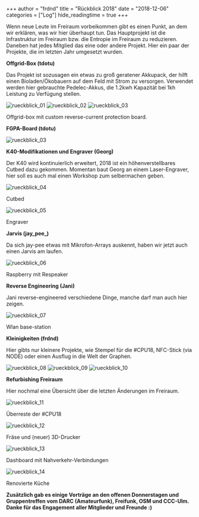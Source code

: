+++
author = "frdnd"
title = "Rückblick 2018"
date = "2018-12-06"
categories = ["Log"]
hide_readingtime = true
+++

Wenn neue Leute im Freiraum vorbeikommen gibt es einen Punkt, an dem wir erklären, was wir hier überhaupt tun. Das Hauptprojekt ist die Infrastruktur im Freiraum bzw. die Entropie im Freiraum zu reduzieren. Daneben hat jedes Mitglied das eine oder andere Projekt. Hier ein paar der Projekte, die im letzten Jahr umgesetzt wurden.



**Offgrid-Box (tdotu)**

Das Projekt ist sozusagen ein etwas zu groß geratener Akkupack, der hilft einen Bioladen/Ökobauern auf dem Feld mit Strom zu versorgen. Verwendet werden hier gebrauchte Pedelec-Akkus, die 1.2kwh Kapazität bei 1kh Leistung zu Verfügung stellen. 


![rueckblick_01](/post/post_2018-12-06/rueckblick_01.jpg)
![rueckblick_02](/post/post_2018-12-06/rueckblick_02.jpg)
![rueckblick_03](/post/post_2018-12-06/rueckblick_15.png)

Offgrid-box mit custom reverse-current protection board.


**FGPA-Board (tdotu)**

![rueckblick_03](/post/post_2018-12-06/rueckblick_03.png)

**K40-Modifikationen und Engraver (Georg)**

Der K40 wird kontinuierlich erweitert, 2018 ist ein höhenverstellbares Cutbed dazu gekommen. Momentan baut Georg an einem Laser-Engraver, hier soll es auch mal einen Workshop zum selbermachen geben.

![rueckblick_04](/post/post_2018-12-06/rueckblick_04.jpg)

Cutbed

![rueckblick_05](/post/post_2018-12-06/rueckblick_05.jpg)

Engraver

**Jarvis (jay_pee_)**

Da sich jay-pee etwas mit Mikrofon-Arrays auskennt, haben wir jetzt auch einen Jarvis am laufen.

![rueckblick_06](/post/post_2018-12-06/rueckblick_06.jpg)

Raspberry mit Respeaker


**Reverse Engineering (Jani)**

Jani reverse-engineered verschiedene Dinge, manche darf man auch hier zeigen.

![rueckblick_07](/post/post_2018-12-06/rueckblick_07.jpg)

Wlan base-station


**Kleinigkeiten (frdnd)**

Hier gibts nur kleinere Projekte, wie Stempel für die #CPU18, NFC-Stick (via NODE) oder einen Ausflug in die Welt der Graphen.

![rueckblick_08](/post/post_2018-12-06/rueckblick_08.jpg)
![rueckblick_09](/post/post_2018-12-06/rueckblick_09.jpg)
![rueckblick_10](/post/post_2018-12-06/rueckblick_10.png)



**Refurbishing Freiraum**

Hier nochmal eine Übersicht über die letzten Änderungen im Freiraum.

![rueckblick_11](/post/post_2018-12-06/rueckblick_11.jpg)

Überreste der #CPU18

![rueckblick_12](/post/post_2018-12-06/rueckblick_12.jpg)

Fräse und (neuer) 3D-Drucker

![rueckblick_13](/post/post_2018-12-06/rueckblick_13.jpg)

Dashboard mit Nahverkehr-Verbindungen

![rueckblick_14](/post/post_2018-12-06/rueckblick_14.jpg)

Renovierte Küche



**Zusätzlich gab es einige Vorträge an den offenen Donnerstagen und Gruppentreffen vom DARC (Amateurfunk), Freifunk, OSM und CCC-Ulm. Danke für das Engagement aller Mitglieder und Freunde :)**
